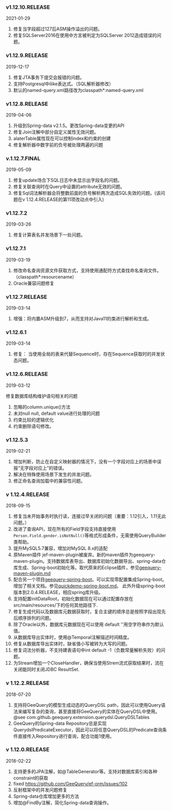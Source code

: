 

### v1.12.10.RELEASE

2021-01-29

1. 修复当字段超过127后ASM操作溢出的问题。
2. 修复SQLServer2016在使用中方言被判定为SQLServer 2012造成错误的问题。

### v1.12.9.RELEASE

2019-12-17 

1. 修复JTA事务下提交会报错的问题。
2. 支持Postgresql中ilike表达式。（SQL解析器修改）
3. 默认的named-query.xml路径改为classpath*:named-query.xml

### v1.12.8.RELEASE

2019-04-06

1. 升级到Spring-data v2.1.5。更改Spring-data变更的API
2. 修复Join注解中部分自定义属性无效问题。
3. alaterTable属性现在可以控制index和约束的创建
4. 修复解析器中数字前的负号被处理两遍的问题

### v.1.12.7.FINAL

2019-05-09

1. 修复update场合下SQL日志中未显示出字段名的问题。
2. 修复关联查询时在Query中设置的attribute无效的问题。
3. 修复Sql词法解析器会将整数前面的负号解析两次造成SQL失效的问题。(该问题在v 1.12.4.RELEASE的第11项改动点中引入)

### v1.12.7.2

2019-03-26

1. 修复计算表名并发场景下一处问题。

### v1.12.7.1

2019-03-19

1. 修改命名查询资源文件获取方式，支持使用通配符方式查找命名查询文件。（classpath*:resourcename）
2. Oracle兼容问题修复

### v1.12.7.RELEASE

2019-03-14

1. 增强：将内置ASM升级到7，从而支持对Java11的类进行解析和生成。

### v1.12.6.1

2019-03-14

1. 修复： 当使用全局的表来代替Sequence时，存在Sequence获取时的并发状态问题。

### v1.12.6.RELEASE

2019-03-12

修复数据库结构维护语句相关的问题

1. 忽略的column.unique()方法
2. 未对null null, default value进行处理的问题
3. 约束比较的逻辑优化
4. 约束删除语句修改。

### v1.12.5.3

2019-02-21

1.  增加判断，防止在自定义映射器的情况下，没有一个字段对应上的场景中误报“无字段对应上”的错误。
2. 解决在特殊使用场景下发生的并发问题。
3. 修正命名查询加载中的兼容性问题。

### v 1.12.4.RELEASE

2018-09-15

1. 修复当未开始事务时执行读，连接过早关闭的问题（重要：1.12引入，1.11无此问题。）
2. 改进了查询API，现在所有的Field字段支持直接使用`Person.Field.gender.isNotNull()`等格式形成条件，无需使用QueryBuilder类帮助。
3. 提升MySQL5.7兼容，增加对MySQL 8.x的适配
4. 原Maven插件 jef-maven-plugin被废弃。新的maven插件为geequery-maven-plugin。支持数据库表导出、数据库初始化数据导出、spring-data仓库生成、Spring-boot初始化等。取代原来的Eclipse插件，参见[geequery-maven-plugin.md](geequery-maven-plugin.md)
5. 配合另一个项目[geequery-spring-boot](https://github.com/xuse/geequery-spring-boot)。可以实现零配置集成Spring-boot。增加了相关文档。参见[quickdemo-spring-boot.md](./quickdemo-spring-boot.md)。 此外升级spring-boot版本到2.0.4.RELEASE，相应spring库升级。
6. 支持配置initDataRoot，初始化数据现在可以通过配置存放在src/main/resources/下的任何其他路径下.
7. 修复生成代码以及数据库元数据获取时，复合主键的顺序总是按照字段出现先后顺序排列的问题。
8. 除了Oracle以外，数据库元数据现在可以使用 default ''用空字符串作为默认值。
9. 从数据库导出实体时，使用@Temporal注解描述时间精度。
10. 修复从数据库导出实体时，缺省值小写被转为大写的问题。
11. 修复词法分析器，不支持建表语句中int default -1（负数常量解析失败）的问题。
12. 为Stream增加一个CloseHandler，确保当使用Strem流式获取结果时，流在关闭能同时关闭JDBC ResultSet.

### v 1.12.2.RELEASE

2018-07-20

1. 支持将GeeQuery的模型生成动态的QueryDSL path，因此可以使用Query语法来编写复杂的查询，甚至直接将GeeQuery的实体在QueryDSL中使用。@see com.github.geequery.extension.querydsl.QueryDSLTables
2. GeeQuery的Spring-data Repository总是实现QuerydslPredicateExecutor，因此可以将任意QueryDSL的Predicate查询条件直接传入Repository进行查询，配合功能1使用。

### v 1.12.0.RELEASE

2018-02-22

1. 支持更多的JPA注解，如@TableGenerator等。支持对数据库索引和各种constraint的获取
2. fixed https://github.com/GeeQuery/ef-orm/issues/102
3. 反射框架中的并发问题修复
4. Spring-data仓库增加更多的方法
5. 增加@FindBy注解，简化Spring-data查询操作。